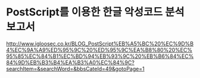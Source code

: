 # PostScript를 이용한 한글 악성코드 분석보고서  
  
http://www.igloosec.co.kr/BLOG_PostScript%EB%A5%BC%20%EC%9D%B4%EC%9A%A9%ED%95%9C%20%ED%95%9C%EA%B8%80%20%EC%95%85%EC%84%B1%EC%BD%94%EB%93%9C%20%EB%B6%84%EC%84%9D%EB%B3%B4%EA%B3%A0%EC%84%9C?searchItem=&searchWord=&bbsCateId=49&gotoPage=1
